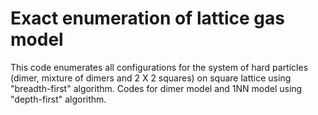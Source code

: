 # Exact enumeration of lattice gas model
This code enumerates all configurations for the system of hard particles (dimer,  mixture of dimers and 2 X 2 squares) on square lattice using 
"breadth-first" algorithm. Codes for dimer model and 1NN model using "depth-first" algorithm.
